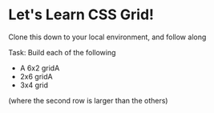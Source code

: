 # Let's Learn CSS Grid!
Clone this down to your local environment, and follow along

Task: Build each of the following


- A 6x2 gridA
- 2x6 gridA
- 3x4 grid

(where the second row is larger than the others)